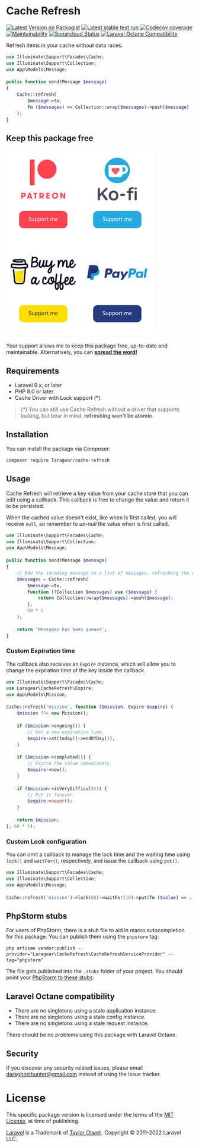 # Cache Refresh

[![Latest Version on Packagist](https://img.shields.io/packagist/v/laragear/cache-refresh.svg)](https://packagist.org/packages/laragear/cache-refresh)
[![Latest stable test run](https://github.com/Laragear/CacheRefresh/workflows/Tests/badge.svg)](https://github.com/Laragear/CacheRefresh/actions)
[![Codecov coverage](https://codecov.io/gh/Laragear/CacheRefresh/branch/1.x/graph/badge.svg?token=OUUWluNbr6)](https://codecov.io/gh/Laragear/CacheRefresh)
[![Maintainability](https://api.codeclimate.com/v1/badges/6fb0cc168f26b3f245bc/maintainability)](https://codeclimate.com/github/Laragear/CacheRefresh/maintainability)
[![Sonarcloud Status](https://sonarcloud.io/api/project_badges/measure?project=Laragear_CacheRefresh&metric=alert_status)](https://sonarcloud.io/dashboard?id=Laragear_CacheRefresh)
[![Laravel Octane Compatibility](https://img.shields.io/badge/Laravel%20Octane-Compatible-success?style=flat&logo=laravel)](https://laravel.com/docs/9.x/octane#introduction)

Refresh items in your cache without data races.

```php
use Illuminate\Support\Facades\Cache;
use Illuminate\Support\Collection;
use App\Models\Message;

public function send(Message $message)
{
    Cache::refresh(
        $message->to, 
        fn ($messages) => Collection::wrap($messages)->push($message)
    );
}
```

## Keep this package free

[![](.assets/patreon.png)](https://patreon.com/packagesforlaravel)[![](.assets/ko-fi.png)](https://ko-fi.com/DarkGhostHunter)[![](.assets/buymeacoffee.png)](https://www.buymeacoffee.com/darkghosthunter)[![](.assets/paypal.png)](https://www.paypal.com/paypalme/darkghosthunter)

Your support allows me to keep this package free, up-to-date and maintainable. Alternatively, you
can **[spread the word!](http://twitter.com/share?text=I%20am%20using%20this%20cool%20PHP%20package&url=https://github.com%2FLaragear%2FCacheRefresh&hashtags=PHP,Laravel)**

## Requirements

* Laravel 9.x, or later
* PHP 8.0 or later
* Cache Driver with Lock support (*).

> (*) You can still use Cache Refresh without a driver that supports locking, but bear in mind, **refreshing won't be atomic**.

## Installation

You can install the package via Composer:

```bash
composer require laragear/cache-refresh
```

## Usage

Cache Refresh will retrieve a key value from your cache store that you can edit using a callback. This callback is free to change the value and return it to be persisted.

When the cached value doesn't exist, like when is first called, you will receive `null`, so remember to _un-null_ the value when is first called.

```php
use Illuminate\Support\Facades\Cache;
use Illuminate\Support\Collection;
use App\Models\Message;

public function send(Message $message)
{
    // Add the incoming message to a list of messages, refreshing the overall list.
    $messages = Cache::refresh(
        $message->to,
        function (?Collection $messages) use ($message) {
            return Collection::wrap($messages)->push($message);
        },
        60 * 5
    );
    
    return 'Messages has been queued';
}
```

### Custom Expiration time

The callback also receives an `Expire` instance, which will allow you to change the expiration time of the key inside the callback. 

```php
use Illuminate\Support\Facades\Cache;
use Laragear\CacheRefresh\Expire;
use App\Models\Mission;

Cache::refresh('mission', function ($mission, Expire $expire) {
    $mission ??= new Mission();
    
    if ($mission->ongoing()) {
        // Set a new expiration time.
        $expire->at(today()->endOfDay());
    }
    
    if ($mission->completed()) {
        // Expire the value immediately.
        $expire->now();
    }
    
    if ($mission->isVeryDifficult()) {
        // Put it forever.
        $expire->never();
    }

    return $mission;
}, 60 * 5);
```

### Custom Lock configuration

You can omit a callback to manage the lock time and the waiting time using `lock()` and `waitFor()`, respectively, and issue the callback using `put()`.

```php
use Illuminate\Support\Facades\Cache;
use Illuminate\Support\Collection;
use App\Models\Message;

Cache::refresh('mission')->lock(60)->waitFor(10)->put(fn ($value) => ..., 60 * 5);
```

## PhpStorm stubs

For users of PhpStorm, there is a stub file to aid in macro autocompletion for this package. You can publish them using the `phpstorm` tag:

```shell
php artisan vendor:publish --provider="Laragear\CacheRefresh\CacheRefreshServiceProvider" --tag="phpstorm"
```

The file gets published into the `.stubs` folder of your project. You should point your [PhpStorm to these stubs](https://www.jetbrains.com/help/phpstorm/php.html#advanced-settings-area).

## Laravel Octane compatibility

* There are no singletons using a stale application instance.
* There are no singletons using a stale config instance.
* There are no singletons using a stale request instance.

There should be no problems using this package with Laravel Octane.

## Security

If you discover any security related issues, please email darkghosthunter@gmail.com instead of using the issue tracker.

# License

This specific package version is licensed under the terms of the [MIT License](LICENSE.md), at time of publishing.

[Laravel](https://laravel.com) is a Trademark of [Taylor Otwell](https://github.com/TaylorOtwell/). Copyright © 2011-2022 Laravel LLC.
